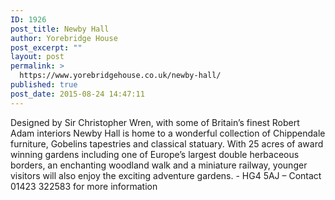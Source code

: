 ```yaml
---
ID: 1926
post_title: Newby Hall
author: Yorebridge House
post_excerpt: ""
layout: post
permalink: >
  https://www.yorebridgehouse.co.uk/newby-hall/
published: true
post_date: 2015-08-24 14:47:11
---
```

Designed by Sir Christopher Wren, with some of Britain’s finest Robert Adam interiors Newby Hall is home to a wonderful collection of Chippendale furniture, Gobelins tapestries and classical statuary. With 25 acres of award winning gardens including one of Europe’s largest double herbaceous borders, an enchanting woodland walk and a miniature railway, younger visitors will also enjoy the exciting adventure gardens. - HG4 5AJ – Contact 01423 322583 for more information